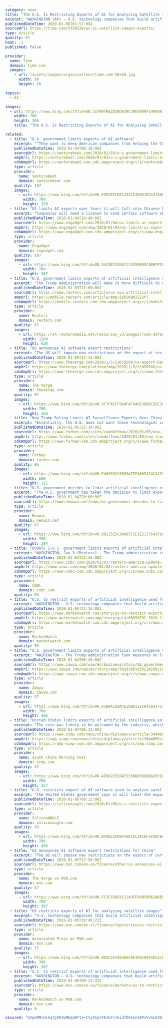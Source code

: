 ```yaml
---
category: news
title: "The U.S. Is Restricting Exports of AI for Analyzing Satellite Images"
excerpt: "WASHINGTON (AP) — U.S. technology companies that build artificial intelligence software for analyzing satellite imagery will face new restrictions on exporting their products to China and elsewhere. The Commerce Department said new export rules take effect Monday that target emerging technology that could give the U.S. a significant military ..."
publishedDateTime: 2020-01-06T01:57:00Z
sourceUrl: https://time.com/5759228/us-ai-satellite-images-exports/
type: article
quality: 67
heat: -1
published: false

provider:
  name: Time
  domain: time.com
  images:
    - url: /assets/images/organizations/time.com-50x50.jpg
      width: 50
      height: 50

topics:
  - AI

images:
  - url: https://www.bing.com/th?id=ON.1CF007BA2D26D639C20EE900F14040A7
    width: 700
    height: 366
    title: "The U.S. Is Restricting Exports of AI for Analyzing Satellite Images"

related:
  - title: "U.S. government limits exports of AI software"
    excerpt: "“They want to keep American companies from helping the Chinese make better AI products that can help their military,” said James Lewis, a technology expert with the Washington-based Center for Strategic and International Studies think tank. The rule will likely be welcomed by industry, Lewis said, because it had feared a much broader ..."
    publishedDateTime: 2020-01-04T00:38:00Z
    sourceUrl: https://venturebeat.com/2020/01/03/u-s-government-limits-exports-of-ai-software/
    ampUrl: https://venturebeat.com/2020/01/03/u-s-government-limits-exports-of-ai-software/amp/
    cdnAmpUrl: https://venturebeat-com.cdn.ampproject.org/c/s/venturebeat.com/2020/01/03/u-s-government-limits-exports-of-ai-software/amp/
    type: article
    provider:
      name: VentureBeat
      domain: venturebeat.com
    quality: 187
    images:
      - url: https://www.bing.com/th?id=ON.F9D2EFCDE1243123D051E51A7A0E1284
        width: 700
        height: 350
  - title: "US limits AI exports over fears it will fall into Chinese hands"
    excerpt: "Companies will need a license to send certain software abroad. The US government's concerns about Chinese involvement in tech are leading to significant restrictions on AI. The Commerce Department is instituting a rule on January 6th that will require companies to obtain a license if they want to export certain AI-powered geospatial imagery ..."
    publishedDateTime: 2020-01-04T19:40:00Z
    sourceUrl: https://www.engadget.com/2020/01/04/us-limits-ai-exports/
    ampUrl: https://www.engadget.com/amp/2020/01/04/us-limits-ai-exports/
    cdnAmpUrl: https://www-engadget-com.cdn.ampproject.org/c/s/www.engadget.com/amp/2020/01/04/us-limits-ai-exports/
    type: article
    provider:
      name: Engadget
      domain: engadget.com
    quality: 187
    images:
      - url: https://www.bing.com/th?id=ON.94C4B7CA941113295B99CABB7F1DA5E3
        width: 700
        height: 367
  - title: "U.S. government limits exports of artificial intelligence software"
    excerpt: "The Trump administration will make it more difficult to export artificial intelligence software as of next week, part of a bid to keep sensitive technologies out of the hands of rival powers like China."
    publishedDateTime: 2020-01-03T17:09:00Z
    sourceUrl: https://www.reuters.com/article/us-usa-artificial-intelligence-idUSKBN1Z21PT
    ampUrl: https://mobile.reuters.com/article/amp/idUSKBN1Z21PT
    cdnAmpUrl: https://mobile-reuters-com.cdn.ampproject.org/c/s/mobile.reuters.com/article/amp/idUSKBN1Z21PT
    type: article
    provider:
      name: Reuters
      domain: reuters.com
    quality: 87
    images:
      - url: https://s4.reutersmedia.net/resources_v3/images/rcom-default.png
        width: 1200
        height: 630
  - title: "US announces AI software export restrictions"
    excerpt: "The US will impose new restrictions on the export of certain AI programs overseas, including to rival China. The ban, which comes into force on Monday, is the first to be applied under a 2018 law known as the Export Control Reform Act or ECRA. This requires the government to examine how it can restrict the export of “emerging” technologies ..."
    publishedDateTime: 2020-01-05T17:43:00Z
    sourceUrl: https://www.theverge.com/2020/1/5/21050508/us-export-ban-ai-software-china-geospatial-analysis
    ampUrl: https://www.theverge.com/platform/amp/2020/1/5/21050508/us-export-ban-ai-software-china-geospatial-analysis
    cdnAmpUrl: https://www-theverge-com.cdn.ampproject.org/c/s/www.theverge.com/platform/amp/2020/1/5/21050508/us-export-ban-ai-software-china-geospatial-analysis
    type: article
    provider:
      name: The Verge
      domain: theverge.com
    quality: 87
    images:
      - url: https://www.bing.com/th?id=ON.9F7FA5FF0D4FA7840538D8CB5C3AD22B
        width: 700
        height: 366
  - title: "New Trump Ruling Limits AI Surveillance Exports Over China Military Fears"
    excerpt: "Essentially, the U.S. does not want these technologies in enemy hands. The restrictions cover U.S. exports to all countries bar Canada, but the primary target is of course China and its world-leading AI surveillance industry. Some three months ago, Washington barred U.S. companies from trading with China’s leading AI surveillance unicorns ..."
    publishedDateTime: 2020-01-05T23:34:00Z
    sourceUrl: https://www.forbes.com/sites/zakdoffman/2020/01/05/new-trump-ruling-limits-ai-surveillance-exports-over-china-military-fears/
    ampUrl: https://www.forbes.com/sites/zakdoffman/2020/01/05/new-trump-ruling-limits-ai-surveillance-exports-over-china-military-fears/amp/
    cdnAmpUrl: https://www-forbes-com.cdn.ampproject.org/c/s/www.forbes.com/sites/zakdoffman/2020/01/05/new-trump-ruling-limits-ai-surveillance-exports-over-china-military-fears/amp/
    type: article
    provider:
      name: Forbes
      domain: forbes.com
    quality: 86
    images:
      - url: https://www.bing.com/th?id=ON.F40303CC6509A7EF468FA24C42350E12
        width: 600
        height: 315
  - title: "U.S. government decides to limit artificial intelligence exports"
    excerpt: "The U.S. government has taken the decision to limit exports of artificial intelligence software in a bid to keep it out of the hands of countries like Russia and China. With the new restrictions, which come into effect on Monday, companies that export geospatial imagery software from the country will need to acquire a license. The only time a ..."
    publishedDateTime: 2020-01-04T20:00:00Z
    sourceUrl: https://www.neowin.net/news/us-government-decides-to-limit-artificial-intelligence-exports
    type: article
    provider:
      name: Neowin
      domain: neowin.net
    quality: 67
    images:
      - url: https://www.bing.com/th?id=ON.DD215E5C36A65F2E1E217764378A1D04
        width: 700
        height: 394
  - title: "UPDATE 1-U.S. government limits exports of artificial intelligence software"
    excerpt: "WASHINGTON, Jan 3 (Reuters) - The Trump administration took measures on Friday to crimp exports of artificial intelligence software as part of a bid to keep sensitive technologies out of the hands of rival powers like China. Under a new rule which goes into effect on Monday, companies that export certain types of geospatial imagery software ..."
    publishedDateTime: 2020-01-03T22:55:00Z
    sourceUrl: https://www.cnbc.com/2020/01/03/reuters-america-update-1-u-s-government-limits-exports-of-artificial-intelligence-software.html
    ampUrl: https://www.cnbc.com/amp/2020/01/03/reuters-america-update-1-u-s-government-limits-exports-of-artificial-intelligence-software.html
    cdnAmpUrl: https://www-cnbc-com.cdn.ampproject.org/c/s/www.cnbc.com/amp/2020/01/03/reuters-america-update-1-u-s-government-limits-exports-of-artificial-intelligence-software.html
    type: article
    provider:
      name: CNBC
      domain: cnbc.com
    quality: 65
  - title: "U.S. to restrict exports of artificial intelligence used for analyzing satellite images"
    excerpt: "WASHINGTON — U.S. technology companies that build artificial intelligence software for analyzing satellite imagery will face new restrictions on exporting their products to China and elsewhere. The Commerce Department said new export rules take effect Monday that target emerging technology that could give the U.S. a significant military or ..."
    publishedDateTime: 2020-01-05T23:16:00Z
    sourceUrl: https://www.marketwatch.com/story/us-to-restrict-exports-of-artificial-intelligence-used-for-analyzing-satellite-images-2020-01-05
    ampUrl: https://www.marketwatch.com/amp/story/guid/6BD58E8C-3019-11EA-AEE1-7A786F5E9765
    cdnAmpUrl: https://www-marketwatch-com.cdn.ampproject.org/c/s/www.marketwatch.com/amp/story/guid/6BD58E8C-3019-11EA-AEE1-7A786F5E9765
    type: article
    provider:
      name: MarketWatch
      domain: marketwatch.com
    quality: 59
  - title: "U.S. government limits exports of artificial intelligence software"
    excerpt: "WASHINGTON - The Trump administration took measures on Friday to crimp exports of artificial intelligence software as part of a bid to keep sensitive technologies out of the hands of rival powers like China. Under a new rule which goes into effect on Monday, companies that export certain types of geospatial imagery software from the United ..."
    publishedDateTime: 2020-01-04T06:45:00Z
    sourceUrl: https://www.zawya.com/uae/en/business/story/US_government_limits_exports_of_artificial_intelligence_software-TR20200103nL1N2981IWX1/
    ampUrl: https://www.zawya.com/uae/en/story/amp/TR20200103nL1N2981IWX1/
    cdnAmpUrl: https://www-zawya-com.cdn.ampproject.org/c/s/www.zawya.com/uae/en/story/amp/TR20200103nL1N2981IWX1/
    type: article
    provider:
      name: Zawya
      domain: zawya.com
    quality: 57
    images:
      - url: https://www.bing.com/th?id=ON.85B9A169A7E1DBA112F845924755F8F9
        width: 700
        height: 466
  - title: "United States limits exports of artificial intelligence software to rival powers like China"
    excerpt: "The rule was likely to be welcomed by the industry, which had feared a much broader crackdown on exports of most artificial intelligence hardware and software, he said. The rule covered software that could be used by sensors, drones and satellites to automate the process of identifying targets for both military and civilian ends, he said."
    publishedDateTime: 2020-01-04T06:31:00Z
    sourceUrl: https://www.scmp.com/news/china/diplomacy/article/3044665/united-states-limits-exports-artificial-intelligence-software
    ampUrl: https://amp.scmp.com/news/china/diplomacy/article/3044665/united-states-limits-exports-artificial-intelligence-software
    cdnAmpUrl: https://amp-scmp-com.cdn.ampproject.org/c/s/amp.scmp.com/news/china/diplomacy/article/3044665/united-states-limits-exports-artificial-intelligence-software
    type: article
    provider:
      name: South China Morning Post
      domain: scmp.com
    quality: 47
    images:
      - url: https://www.bing.com/th?id=ON.4ED62E3EB471338BB7660EA83CECAD44
        width: 700
        height: 367
  - title: "U.S. restricts export of AI software used to analyse satellite images"
    excerpt: "The United States government says it will limit the export of certain types of artificial intelligence software that’s used to analyze images ... It applies specifically to software that uses neural networks, a component of machine learning, to discover “points of interest” in geospatial images created by satellites."
    publishedDateTime: 2020-01-06T00:12:00Z
    sourceUrl: https://siliconangle.com/2020/01/05/u-s-restricts-export-ai-software-used-analyse-satellite-images/
    type: article
    provider:
      name: SiliconANGLE
      domain: siliconangle.com
    quality: 39
    images:
      - url: https://www.bing.com/th?id=ON.B44021FB8F59D1EC2ACEF2FD0CBACC98
        width: 700
        height: 466
  - title: "US announces AI software export restrictions for China"
    excerpt: "The US will impose new restrictions on the export of certain AI programs overseas, including to rival China. The ban, which comes into force on Monday, is the first to be applied under a 2018 law known as the Export Control Reform Act or ECRA."
    publishedDateTime: 2020-01-05T17:50:00Z
    sourceUrl: https://www.msn.com/en-us/finance/other/us-announces-ai-software-export-restrictions-for-china/ar-BBYD5Xa
    type: article
    provider:
      name: The Verge on MSN.com
      domain: msn.com
    quality: 37
    images:
      - url: https://www.bing.com/th?id=ON.FC2C336E811149EF64B59D62A6B5D659
        width: 700
        height: 367
  - title: "US restricts exports of AI for analyzing satellite images"
    excerpt: "U.S. technology companies that build artificial intelligence software for analyzing satellite imagery will face new restrictions on exporting their products to China and elsewhere."
    publishedDateTime: 2020-01-05T19:45:22Z
    sourceUrl: https://www.msn.com/en-xl/finance/topstories/us-restricts-exports-of-ai-for-analyzing-satellite-images/ar-BBYEmGP
    type: article
    provider:
      name: Associated Press on MSN.com
      domain: msn.com
    quality: 37
    images:
      - url: https://www.bing.com/th?id=ON.8D5C5FC9836659E3FB10945D52CD5671
        width: 700
        height: 367
  - title: "U.S. to restrict exports of artificial intelligence used for analyzing satellite images"
    excerpt: "WASHINGTON — U.S. technology companies that build artificial intelligence software for analyzing satellite imagery will face new restrictions on exporting their products to China and elsewhere. The Commerce Department said new export rules take effect Monday that target emerging technology that could give the U.S. a significant military or ..."
    publishedDateTime: 2020-01-06T00:23:42Z
    sourceUrl: https://www.msn.com/en-us/finance/markets/us-to-restrict-exports-of-artificial-intelligence-used-for-analyzing-satellite-images/ar-BBYDQAc
    type: article
    provider:
      name: MarketWatch on MSN.com
      domain: msn.com
    quality: 9

secured: "mVpeMMcHikq7pV0ZwMEqaWT1J+CtyXIpsFEzG7rshidfD4S1nS0PxVvmcEZ61bUke3b0eL0mom+5MgaiPJah84ugEEYf6tEnPejdGB56KSoULAQo3WUMW0SEO3VTxt230asfAzRc3Fmuv2uMueqfodYfLcepkm0TOWrLOQ6rcSvr4A5VvWnkOfAT6LK9mlLT1rvbNUdJYhFQ5iSsB7yj4QO1SOjIjVkT+yrhevbrvZxwg61imEO2ED5w/LqqRxxbRInFwO+QvAggzDQhvKSHig==;iHO1hUbyEXpNClLfuHwkdg=="
---
```


